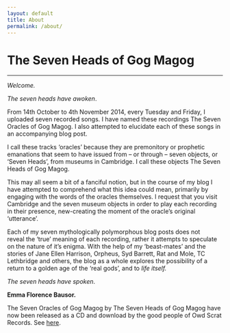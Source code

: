 ```yaml
---
layout: default
title: About
permalink: /about/
---
```


The Seven Heads of Gog Magog
============================
* * *

_Welcome._

_The seven heads have awoken_.

From 14th October to 4th November 2014, every Tuesday and Friday, I uploaded seven recorded songs. I have named these recordings The Seven Oracles of Gog Magog. I also attempted to elucidate each of these songs in an accompanying blog post.

I call these tracks ‘oracles’ because they are premonitory or prophetic emanations that seem to have issued from – or through – seven objects, or ‘Seven Heads’, from museums in Cambridge. I call these objects The Seven Heads of Gog Magog.

This may all seem a bit of a fanciful notion, but in the course of my blog I have attempted to comprehend what this idea could mean, primarily by engaging with the words of the oracles themselves. I request that you visit Cambridge and the seven museum objects in order to play each recording in their presence, new-creating the moment of the oracle’s original ‘utterance’.

Each of my seven mythologically polymorphous blog posts does not reveal the ‘true’ meaning of each recording, rather it attempts to speculate on the nature of it’s enigma. With the help of my ‘beast-mates’ and the stories of Jane Ellen Harrison, Orpheus, Syd Barrett, Rat and Mole, TC Lethbridge and others, the blog as a whole explores the possibility of a return to a golden age of the ‘real gods’, and to _life itself._

_The seven heads have spoken_.

**Emma Florence Bausor.**

The Seven Oracles of Gog Magog by The Seven Heads of Gog Magog have now been released as a CD and download by the good people of Owd Scrat Records. See [here](https://owdscratrecords.bandcamp.com/album/the-seven-oracles-of-gog-magog).
